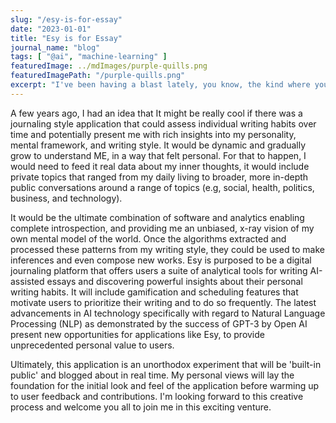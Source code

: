 ```yaml
---
slug: "/esy-is-for-essay"
date: "2023-01-01"
title: "Esy is for Essay"
journal_name: "blog"
tags: [ "@ai", "machine-learning" ]
featuredImage: ../mdImages/purple-quills.png
featuredImagePath: "/purple-quills.png"
excerpt: "I've been having a blast lately, you know, the kind where you stay up all night for hours obsessing over a brand new toy and it's all due to MidJourney..."
---
```




A few years ago, I had an idea that It might be really cool if there was a journaling style application that could assess individual writing habits over time and potentially present me with rich insights into my personality, mental framework, and writing style. It would be dynamic and gradually grow to understand ME, in a way that felt personal. For that to happen, I would need to feed it real data about my inner thoughts, it would include private topics that ranged from my daily living to broader, more in-depth public conversations around a range of topics (e.g, social, health, politics, business, and technology). 

It would be the ultimate combination of software and analytics enabling complete introspection, and providing me an unbiased, x-ray vision of my own mental model of the world. Once the algorithms extracted and processed these patterns from my writing style, they could be used to make inferences and even compose new works.
Esy is purposed to be a digital journaling platform that offers users a suite of analytical tools for writing AI-assisted essays and discovering powerful insights about their personal writing habits. It will include gamification and scheduling features that motivate users to prioritize their writing and to do so frequently. The latest advancements in AI technology specifically with regard to Natural Language Processing (NLP) as demonstrated by the success of GPT-3 by Open AI present new opportunities for applications like Esy, to provide unprecedented personal value to users. 

Ultimately, this application is an unorthodox experiment that will be 'built-in public' and blogged about in real time. My personal views will lay the foundation for the initial look and feel of the application before warming up to user feedback and contributions. I'm looking forward to this creative process and welcome you all to join me in this exciting venture.





